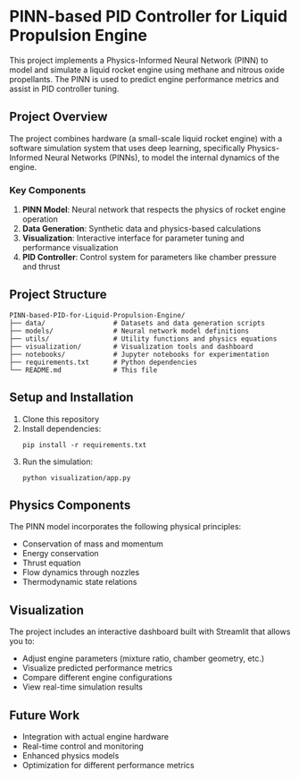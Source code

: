 # PINN-based PID Controller for Liquid Propulsion Engine

This project implements a Physics-Informed Neural Network (PINN) to model and simulate a liquid rocket engine using methane and nitrous oxide propellants. The PINN is used to predict engine performance metrics and assist in PID controller tuning.

## Project Overview

The project combines hardware (a small-scale liquid rocket engine) with a software simulation system that uses deep learning, specifically Physics-Informed Neural Networks (PINNs), to model the internal dynamics of the engine.

### Key Components

1. **PINN Model**: Neural network that respects the physics of rocket engine operation
2. **Data Generation**: Synthetic data and physics-based calculations
3. **Visualization**: Interactive interface for parameter tuning and performance visualization
4. **PID Controller**: Control system for parameters like chamber pressure and thrust

## Project Structure

```
PINN-based-PID-for-Liquid-Propulsion-Engine/
├── data/                 # Datasets and data generation scripts
├── models/               # Neural network model definitions
├── utils/                # Utility functions and physics equations
├── visualization/        # Visualization tools and dashboard
├── notebooks/            # Jupyter notebooks for experimentation
├── requirements.txt      # Python dependencies
└── README.md             # This file
```

## Setup and Installation

1. Clone this repository
2. Install dependencies:
   ```
   pip install -r requirements.txt
   ```
3. Run the simulation:
   ```
   python visualization/app.py
   ```

## Physics Components

The PINN model incorporates the following physical principles:
- Conservation of mass and momentum
- Energy conservation
- Thrust equation
- Flow dynamics through nozzles
- Thermodynamic state relations

## Visualization

The project includes an interactive dashboard built with Streamlit that allows you to:
- Adjust engine parameters (mixture ratio, chamber geometry, etc.)
- Visualize predicted performance metrics
- Compare different engine configurations
- View real-time simulation results

## Future Work

- Integration with actual engine hardware
- Real-time control and monitoring
- Enhanced physics models
- Optimization for different performance metrics 